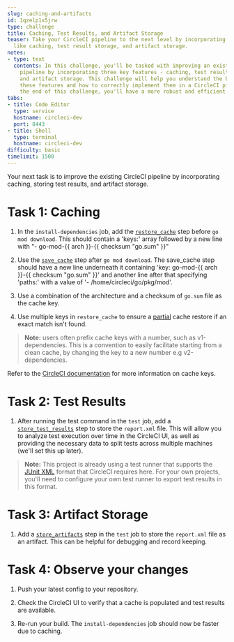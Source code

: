 ```yaml
---
slug: caching-and-artifacts
id: 1qzelp1x5jrw
type: challenge
title: Caching, Test Results, and Artifact Storage
teaser: Take your CircleCI pipeline to the next level by incorporating essential features
  like caching, test result storage, and artifact storage.
notes:
- type: text
  contents: In this challenge, you'll be tasked with improving an existing CircleCI
    pipeline by incorporating three key features - caching, test results storage,
    and artifact storage. This challenge will help you understand the benefits of
    these features and how to correctly implement them in a CircleCI pipeline. By
    the end of this challenge, you'll have a more robust and efficient pipeline.
tabs:
- title: Code Editor
  type: service
  hostname: circleci-dev
  port: 8443
- title: Shell
  type: terminal
  hostname: circleci-dev
difficulty: basic
timelimit: 1500
---
```


Your next task is to improve the existing CircleCI pipeline by incorporating caching, storing test results, and artifact storage.

Task 1: Caching
==============

1. In the `install-dependencies` job, add the [`restore_cache`](https://circleci.com/docs/configuration-reference/#restorecache) step before `go mod download`. This should contain a 'keys:' array followed by a new line with "- go-mod-{{ arch }}-{{ checksum "go.sum" }}"

2. Use the [`save_cache`](https://circleci.com/docs/configuration-reference/#savecache) step after `go mod download`. The save_cache step should have a new line underneath it containing 'key: go-mod-{{ arch }}-{{ checksum "go.sum" }}' and another line after that specifying 'paths:' with a value of '- /home/circleci/go/pkg/mod'.

3. Use a combination of the architecture and a checksum of `go.sum` file as the cache key.

4. Use multiple keys in `restore_cache` to ensure a [partial](https://circleci.com/docs/caching/#restoring-cache) cache restore if an exact match isn't found.

> **Note:** users often prefix cache keys with a number, such as v1-dependencies. This is a convention to easily facilitate starting from a clean cache, by changing the key to a new number e.g v2-dependencies.

Refer to the [CircleCI documentation](https://circleci.com/docs/caching/#using-keys-and-templates) for more information on cache keys.

Task 2: Test Results
==============
1. After running the test command in the `test` job, add a [`store_test_results`](https://circleci.com/docs/configuration-reference/#storetestresults) step to store the `report.xml` file. This will allow you to analyze test execution over time in the CircleCI UI, as well as providing the necessary data to split tests across multiple machines (we'll set this up later).

> **Note:** This project is already using a test runner that supports the [JUnit XML](https://github.com/testmoapp/junitxml) format that CircleCI requires here. For your own projects, you'll need to configure your own test runner to export test results in this format.

Task 3: Artifact Storage
==============
1. Add a [`store_artifacts`](https://circleci.com/docs/configuration-reference/#storeartifacts) step in the `test` job to store the `report.xml` file as an artifact. This can be helpful for debugging and record keeping.

Task 4: Observe your changes
==============
1. Push your latest config to your repository.

2. Check the CircleCI UI to verify that a cache is populated and test results are available.

3. Re-run your build. The `install-dependencies` job should now be faster due to caching.
